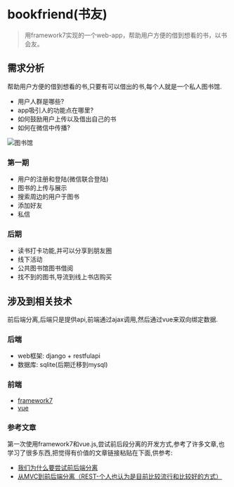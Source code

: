 # bookfriend(书友)

> 用framework7实现的一个web-app，帮助用户方便的借到想看的书，以书会友。

## 需求分析

帮助用户方便的借到想看的书,只要有可以借出的书,每个人就是一个私人图书馆.

* 用户人群是哪些?
* app吸引人的功能点在哪里?
* 如何鼓励用户上传以及借出自己的书
* 如何在微信中传播?

![图书馆](https://raw.githubusercontent.com/sniperyen/bookfriend/master/analysis/%E5%9B%BE%E4%B9%A6%E9%A6%86.jpg)

### 第一期

* 用户的注册和登陆(微信联合登陆)
* 图书的上传与展示
* 搜索周边的用户于图书
* 添加好友
* 私信

### 后期

* 读书打卡功能,并可以分享到朋友圈
* 线下活动
* 公共图书馆图书借阅
* 找不到的图书,导流到线上书店购买

## 涉及到相关技术

前后端分离,后端只是提供api,前端通过ajax调用,然后通过vue来双向绑定数据.

### 后端
* web框架: django + restfulapi
* 数据库: sqlite(后期迁移到mysql)

### 前端
* [framework7](http://framework7.cn/)
* [vue](http://cn.vuejs.org/)

### 参考文章
第一次使用framework7和vue.js,尝试前后段分离的开发方式,参考了许多文章,也学习了很多东西,把觉得有价值的文章链接粘贴在下面,供参考:

* [我们为什么要尝试前后端分离](https://segmentfault.com/a/1190000006240370)
* [从MVC到前后端分离（REST-个人也认为是目前比较流行和比较好的方式）](http://blog.csdn.net/shaobingj126/article/details/49420145)
